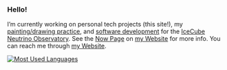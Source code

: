 ### Hello!

I’m currently working on personal tech projects (this site!), my [painting/drawing practice](http://johnj.com/art/art/), and [software development](http://npxdesigns.com) for the [IceCube Neutrino Observatory](https://icecube.wisc.edu/).  See the [Now Page](http://johnj.com/now) on [my Website](http://johnj.com) for more info.
You can reach me through [my Website](http://johnj.com).

[![Most Used Languages](https://github-readme-stats.vercel.app/api/top-langs/?username=eigenhombre&layout=compact&hide=javascript,html,css,ruby)](https://github.com/anuraghazra/github-readme-stats)
